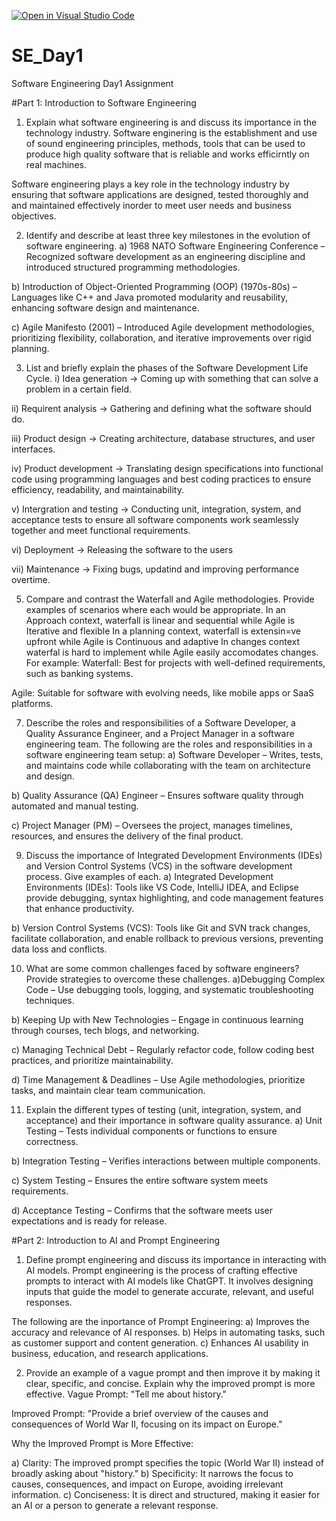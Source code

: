 [![Open in Visual Studio Code](https://classroom.github.com/assets/open-in-vscode-2e0aaae1b6195c2367325f4f02e2d04e9abb55f0b24a779b69b11b9e10269abc.svg)](https://classroom.github.com/online_ide?assignment_repo_id=18364536&assignment_repo_type=AssignmentRepo)
# SE_Day1
Software Engineering Day1 Assignment

#Part 1: Introduction to Software Engineering

1. Explain what software engineering is and discuss its importance in the technology industry.
Software enginering is the establishment and use of sound engineering principles, methods, tools that can be used to produce high quality software that is reliable and works efficirntly on real machines.

Software engineering plays a key role in the technology industry by ensuring that software applications are designed, tested thoroughly and and maintained effectively inorder to meet user needs and business objectives.


2. Identify and describe at least three key milestones in the evolution of software engineering.
a) 1968 NATO Software Engineering Conference – Recognized software development as an engineering discipline and introduced structured programming methodologies.

b) Introduction of Object-Oriented Programming (OOP) (1970s-80s) – Languages like C++ and Java promoted modularity and reusability, enhancing software design and maintenance.

c) Agile Manifesto (2001) – Introduced Agile development methodologies, prioritizing flexibility, collaboration, and iterative improvements over rigid planning.

3. List and briefly explain the phases of the Software Development Life Cycle.
i) Idea generation -> Coming up with something that can solve a problem in a certain field.

ii) Requirent analysis -> Gathering and defining what the software should do.

iii) Product design ->  Creating architecture, database structures, and user interfaces.

iv) Product development -> Translating design specifications into functional code using programming languages and best coding practices to ensure efficiency, readability, and maintainability.

v) Intergration and testing -> Conducting unit, integration, system, and acceptance tests to ensure all software components work seamlessly together and meet functional requirements.

vi) Deployment -> Releasing the software to the users

vii) Maintenance -> Fixing bugs, updatind and improving performance overtime.

5. Compare and contrast the Waterfall and Agile methodologies. Provide examples of scenarios where each would be appropriate.
In an Approach context, waterfall is linear and sequential while Agile is Iterative and flexible
In a planning context, waterfall is extensin=ve upfront while Agile is Continuous and adaptive
In changes context waterfal is hard to implement while Agile easily accomodates changes.
For example:
Waterfall: Best for projects with well-defined requirements, such as banking systems.

Agile: Suitable for software with evolving needs, like mobile apps or SaaS platforms.

7. Describe the roles and responsibilities of a Software Developer, a Quality Assurance Engineer, and a Project Manager in a software engineering team.
    The following are the roles and responsibilities in a software engineering team setup:
a) Software Developer – Writes, tests, and maintains code while collaborating with the team on architecture and design.

b) Quality Assurance (QA) Engineer – Ensures software quality through automated and manual testing.

c) Project Manager (PM) – Oversees the project, manages timelines, resources, and ensures the delivery of the final product.

9. Discuss the importance of Integrated Development Environments (IDEs) and Version Control Systems (VCS) in the software development process. Give examples of each.
a) Integrated Development Environments (IDEs): Tools like VS Code, IntelliJ IDEA, and Eclipse provide debugging, syntax highlighting, and code management features that enhance productivity.

b) Version Control Systems (VCS): Tools like Git and SVN track changes, facilitate collaboration, and enable rollback to previous versions, preventing data loss and conflicts.

10. What are some common challenges faced by software engineers? Provide strategies to overcome these challenges.
a)Debugging Complex Code – Use debugging tools, logging, and systematic troubleshooting techniques.

b) Keeping Up with New Technologies – Engage in continuous learning through courses, tech blogs, and networking.

c) Managing Technical Debt – Regularly refactor code, follow coding best practices, and prioritize maintainability.

d) Time Management & Deadlines – Use Agile methodologies, prioritize tasks, and maintain clear team communication.

11. Explain the different types of testing (unit, integration, system, and acceptance) and their importance in software quality assurance.
a) Unit Testing – Tests individual components or functions to ensure correctness.

b) Integration Testing – Verifies interactions between multiple components.

c) System Testing – Ensures the entire software system meets requirements.

d) Acceptance Testing – Confirms that the software meets user expectations and is ready for release.

#Part 2: Introduction to AI and Prompt Engineering

1. Define prompt engineering and discuss its importance in interacting with AI models.
Prompt engineering is the process of crafting effective prompts to interact with AI models like ChatGPT. It involves designing inputs that guide the model to generate accurate, relevant, and useful responses.

The following are the inportance of Prompt Engineering:
a) Improves the accuracy and relevance of AI responses.
b) Helps in automating tasks, such as customer support and content generation.
c) Enhances AI usability in business, education, and research applications.

2. Provide an example of a vague prompt and then improve it by making it clear, specific, and concise. Explain why the improved prompt is more effective.
Vague Prompt:
"Tell me about history."

Improved Prompt:
"Provide a brief overview of the causes and consequences of World War II, focusing on its impact on Europe."

Why the Improved Prompt is More Effective:

a) Clarity: The improved prompt specifies the topic (World War II) instead of broadly asking about "history."
b) Specificity: It narrows the focus to causes, consequences, and impact on Europe, avoiding irrelevant information.
c) Conciseness: It is direct and structured, making it easier for an AI or a person to generate a relevant response.
